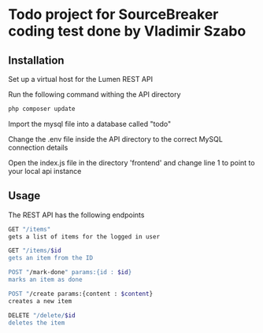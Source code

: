 # Todo project for SourceBreaker coding test done by Vladimir Szabo

## Installation

Set up a virtual host for the Lumen REST API

Run the following command withing the API directory

```bash
php composer update
```

Import the mysql file into a database called "todo"

Change the .env file inside the API directory to the correct MySQL connection details

Open the index.js file in the directory 'frontend' and change line 1 to point to your local api instance

## Usage

The REST API has the following endpoints

```bash
GET "/items"
gets a list of items for the logged in user

GET "/items/$id
gets an item from the ID

POST "/mark-done" params:{id : $id}
marks an item as done

POST "/create params:{content : $content}
creates a new item

DELETE "/delete/$id
deletes the item
```

